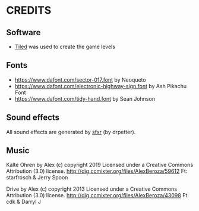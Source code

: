# CREDITS

## Software

* [Tiled](https://thorbjorn.itch.io/tiled) was used to create the game levels

## Fonts

* https://www.dafont.com/sector-017.font by Neoqueto
* https://www.dafont.com/electronic-highway-sign.font by Ash Pikachu Font
* https://www.dafont.com/tidy-hand.font by Sean Johnson

## Sound effects

All sound effects are generated by [sfxr](https://www.drpetter.se/project_sfxr.html) (by drpetter).

## Music

Kalte Ohren by Alex (c) copyright 2019 Licensed under a Creative Commons Attribution (3.0) license. http://dig.ccmixter.org/files/AlexBeroza/59612 Ft: starfrosch & Jerry Spoon

Drive by Alex (c) copyright 2013 Licensed under a Creative Commons Attribution (3.0) license. http://dig.ccmixter.org/files/AlexBeroza/43098 Ft: cdk & Darryl J
